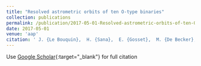```yaml
---
title: "Resolved astrometric orbits of ten O-type binaries"
collection: publications
permalink: /publication/2017-05-01-Resolved-astrometric-orbits-of-ten-O-type-binaries
date: 2017-05-01
venue: 'aap'
citation: ' J. {Le Bouquin},  H. {Sana},  E. {Gosset},  M. {De Becker},  G. {Duvert},  O. {Absil},  F. {Anthonioz},  J. {Berger},  S. {Ertel},  R. {Grellmann},  S. {Guieu},  P. {Kervella},  M. {Rabus},  M. {Willson}, &quot;Resolved astrometric orbits of ten O-type binaries.&quot; aap, 2017.'
---
```

Use [Google Scholar](https://scholar.google.com/scholar?q=Resolved+astrometric+orbits+of+ten+O+type+binaries){:target="_blank"} for full citation